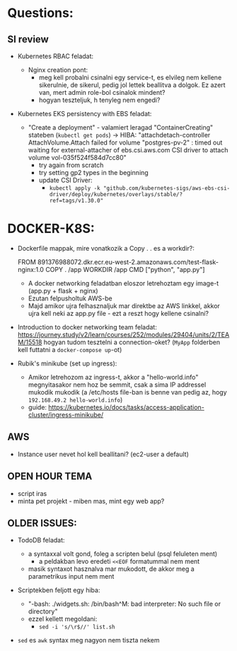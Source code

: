 # Questions:  

## SI review
- Kubernetes RBAC feladat:
    - Nginx creation pont:
        - meg kell probalni csinalni egy service-t, es elvileg nem kellene sikerulnie, de sikerul, pedig jol lettek beallitva a dolgok. Ez azert van, mert admin role-bol csinalok mindent?
        - hogyan teszteljuk, h tenyleg nem engedi?

- Kubernetes EKS persistency with EBS feladat:
    - "Create a deployment" - valamiert leragad "ContainerCreating" stateben (`kubectl get pods`) -> HIBA: "attachdetach-controller  AttachVolume.Attach failed for volume "postgres-pv-2" : timed out waiting for external-attacher of ebs.csi.aws.com CSI driver to attach volume vol-035f524f584d7cc80"
        - try again from scratch
        - try setting gp2 types in the beginning
        - update CSI Driver:
            - `kubectl apply -k "github.com/kubernetes-sigs/aws-ebs-csi-driver/deploy/kubernetes/overlays/stable/?ref=tags/v1.30.0"`
            
# DOCKER-K8S:
- Dockerfile mappak, mire vonatkozik a Copy . . es a workdir?:

    FROM 891376988072.dkr.ecr.eu-west-2.amazonaws.com/test-flask-nginx:1.0
    COPY . /app
    WORKDIR /app
    CMD ["python", "app.py"]

    - A docker networking feladatban eloszor letrehoztam egy image-t (app.py + flask + nginx)
    - Ezutan felpusholtuk AWS-be
    - Majd amikor ujra felhasznaljuk mar direktbe az AWS linkkel, akkor ujra kell neki az app.py file - ezt a reszt hogy kellene csinalni?

- Introduction to docker networking team feladat:
    https://journey.study/v2/learn/courses/252/modules/29404/units/2/TEAM/15518
    hogyan tudom tesztelni a connection-oket? (`MyApp` folderben kell futtatni a `docker-compose up`-ot)

- Rubik's minikube (set up ingress):
    - Amikor letrehozom az ingress-t, akkor a "hello-world.info" megnyitasakor nem hoz be semmit, csak a sima IP addressel mukodik mukodik (a /etc/hosts file-ban is benne van pedig az, hogy `192.168.49.2 hello-world.info`)
    - guide: https://kubernetes.io/docs/tasks/access-application-cluster/ingress-minikube/

## AWS
- Instance user nevet hol kell beallitani? (ec2-user a default)

## OPEN HOUR TEMA
- script iras
- minta pet projekt - miben mas, mint egy web app?

## OLDER ISSUES:

- TodoDB feladat:
    - a syntaxxal volt gond, foleg a scripten belul (psql feluleten ment)
        - a peldakban levo eredeti `<<EOF` formatummal nem ment
    - masik syntaxot hasznalva mar mukodott, de akkor meg a parametrikus input nem ment

- Scriptekben feljott egy hiba:
    - "-bash: ./widgets.sh: /bin/bash^M: bad interpreter: No such file or directory"
    - ezzel kellett megoldani:
        - `sed -i 's/\r$//' list.sh`

- `sed` es `awk` syntax meg nagyon nem tiszta nekem
